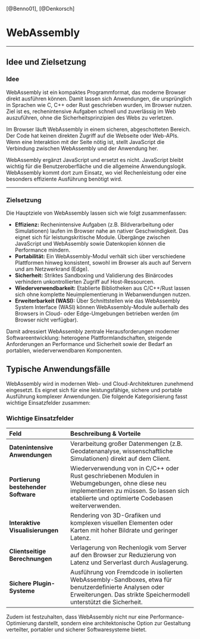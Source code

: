 [@Benno01], [@Denkorsch]

# **WebAssembly**

---

## **Idee und Zielsetzung**

### **Idee**

WebAssembly ist ein kompaktes Programmformat, das moderne Browser direkt ausführen können. Damit lassen sich Anwendungen, die ursprünglich in Sprachen wie C, C++ oder Rust geschrieben wurden, im Browser nutzen. Ziel ist es, rechenintensive Aufgaben schnell und zuverlässig im Web auszuführen, ohne die Sicherheitsprinzipien des Webs zu verletzen.

Im Browser läuft WebAssembly in einem sicheren, abgeschotteten Bereich. Der Code hat keinen direkten Zugriff auf die Webseite oder Web-APIs. Wenn eine Interaktion mit der Seite nötig ist, stellt JavaScript die Verbindung zwischen WebAssembly und der Anwendung her.

WebAssembly ergänzt JavaScript und ersetzt es nicht. JavaScript bleibt wichtig für die Benutzeroberfläche und die allgemeine Anwendungslogik. WebAssembly kommt dort zum Einsatz, wo viel Rechenleistung oder eine besonders effiziente Ausführung benötigt wird.

---

### **Zielsetzung** 

Die Hauptziele von WebAssembly lassen sich wie folgt zusammenfassen:

- **Effizienz:** Rechenintensive Aufgaben (z.B. Bildverarbeitung oder Simulationen) laufen im Browser nahe an nativer Geschwindigkeit. Das eignet sich für leistungskritische Module. Übergänge zwischen JavaScript und WebAssembly sowie Datenkopien können die Performance mindern.
- **Portabilität:** Ein WebAssembly-Modul verhält sich über verschiedene Plattformen hinweg konsistent, sowohl im Browser als auch auf Servern und am Netzwerkrand (Edge).
- **Sicherheit:** Striktes Sandboxing und Validierung des Binärcodes verhindern unkontrollierten Zugriff auf Host-Ressourcen.
- **Wiederverwendbarkeit:** Etablierte Bibliotheken aus C/C++/Rust lassen sich ohne komplette Neuimplementierung in Webanwendungen nutzen.
- **Erweiterbarkeit (WASI):** Über Schnittstellen wie das WebAssembly System Interface (WASI) können WebAssembly-Module außerhalb des Browsers in Cloud- oder Edge-Umgebungen betrieben werden (im Browser nicht verfügbar).

Damit adressiert WebAssembly zentrale Herausforderungen moderner Softwareentwicklung: heterogene Plattformlandschaften, steigende Anforderungen an Performance und Sicherheit sowie der Bedarf an portablen, wiederverwendbaren Komponenten.

## **Typische Anwendungsfälle**

WebAssembly wird in modernen Web- und Cloud-Architekturen zunehmend eingesetzt. Es eignet sich für eine leistungsfähige, sichere und portable Ausführung komplexer Anwendungen. Die folgende Kategorisierung fasst wichtige Einsatzfelder zusammen:

### Wichtige Einsatzfelder

| Feld | Beschreibung & Vorteile |
| :--- | :--- |
| **Datenintensive Anwendungen** | Verarbeitung großer Datenmengen (z.B. Geodatenanalyse, wissenschaftliche Simulationen) direkt auf dem Client. |
| **Portierung bestehender Software** | Wiederverwendung von in C/C++ oder Rust geschriebenen Modulen in Webumgebungen, ohne diese neu implementieren zu müssen. So lassen sich etablierte und optimierte Codebasen weiterverwenden. |
| **Interaktive Visualisierungen** | Rendering von 3D-Grafiken und komplexen visuellen Elementen oder Karten mit hoher Bildrate und geringer Latenz. |
| **Clientseitige Berechnungen** | Verlagerung von Rechenlogik vom Server auf den Browser zur Reduzierung von Latenz und Serverlast durch Auslagerung. |
| **Sichere Plugin-Systeme** | Ausführung von Fremdcode in isolierten WebAssembly-Sandboxes, etwa für benutzerdefinierte Analysen oder Erweiterungen. Das strikte Speichermodell unterstützt die Sicherheit. |

Zudem ist festzuhalten, dass WebAssembly nicht nur eine Performance-Optimierung darstellt, sondern eine architektonische Option zur Gestaltung verteilter, portabler und sicherer Softwaresysteme bietet.
